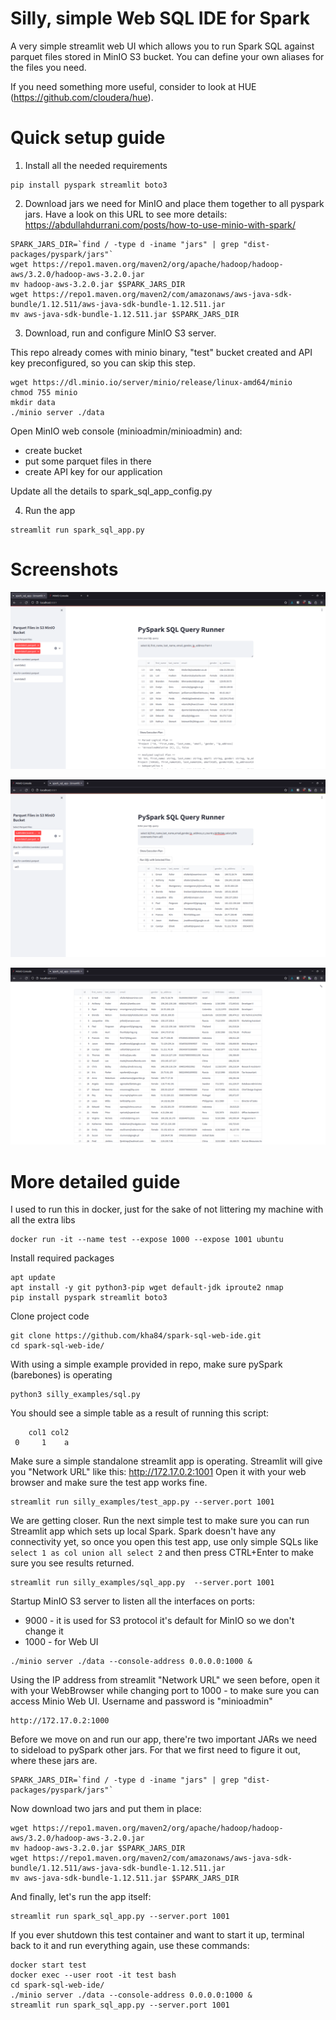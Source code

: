 # Silly, simple Web SQL IDE for Spark

A very simple streamlit web UI which allows you to run Spark SQL against parquet files stored in MinIO S3 bucket.
You can define your own aliases for the files you need. 

If you need something more useful, consider to look at HUE (https://github.com/cloudera/hue).


# Quick setup guide 


1. Install all the needed requirements

```
pip install pyspark streamlit boto3
```

2. Download jars we need for MinIO and place them together to all pyspark jars. Have a look on this URL to see more details:
https://abdullahdurrani.com/posts/how-to-use-minio-with-spark/

```
SPARK_JARS_DIR=`find / -type d -iname "jars" | grep "dist-packages/pyspark/jars"`
wget https://repo1.maven.org/maven2/org/apache/hadoop/hadoop-aws/3.2.0/hadoop-aws-3.2.0.jar
mv hadoop-aws-3.2.0.jar $SPARK_JARS_DIR
wget https://repo1.maven.org/maven2/com/amazonaws/aws-java-sdk-bundle/1.12.511/aws-java-sdk-bundle-1.12.511.jar
mv aws-java-sdk-bundle-1.12.511.jar $SPARK_JARS_DIR
```

3. Download, run and configure MinIO S3 server.

This repo already comes with minio binary, "test" bucket created and API key preconfigured, so you can skip this step. 

```
wget https://dl.minio.io/server/minio/release/linux-amd64/minio
chmod 755 minio
mkdir data
./minio server ./data 
```

Open MinIO web console (minioadmin/minioadmin) and:
* create bucket
* put some parquet files in there
* create API key for our application

Update all the details to spark_sql_app_config.py


4. Run the app 

```
streamlit run spark_sql_app.py 
```

# Screenshots

![](https://github.com/kha84/spark-sql-web-ide/blob/main/screenshot1.png?raw=true)

![](https://github.com/kha84/spark-sql-web-ide/blob/main/screenshot2.png?raw=true)

![](https://github.com/kha84/spark-sql-web-ide/blob/main/screenshot3.png?raw=true)

# More detailed guide

I used to run this in docker, just for the sake of not littering my machine with all the extra libs
```
docker run -it --name test --expose 1000 --expose 1001 ubuntu
```

Install required packages
```
apt update
apt install -y git python3-pip wget default-jdk iproute2 nmap
pip install pyspark streamlit boto3
```

Clone project code
```
git clone https://github.com/kha84/spark-sql-web-ide.git
cd spark-sql-web-ide/
```

With using a simple example provided in repo, make sure pySpark (barebones) is operating  
```
python3 silly_examples/sql.py
```
You should see a simple table as a result of running this script:  
```
    col1 col2  
 0     1    a
```


Make sure a simple standalone streamlit app is operating.
Streamlit will give you "Network URL" like this: http://172.17.0.2:1001
Open it with your web browser and make sure the test app works fine.
```
streamlit run silly_examples/test_app.py --server.port 1001
```

We are getting closer. Run the next simple test to make sure you can run Streamlit app which sets up local Spark.
Spark doesn't have any connectivity yet, so once you open this test app, use only simple SQLs like 
`select 1 as col union all select 2` and then press CTRL+Enter to make sure you see results returned.
```
streamlit run silly_examples/sql_app.py  --server.port 1001
```

Startup MinIO S3 server to listen all the interfaces on ports:
*  9000 - it is used for S3 protocol it's default for MinIO so we don't change it
*  1000 - for Web UI

```
./minio server ./data --console-address 0.0.0.0:1000 &
```

Using the IP address from streamlit "Network URL" we seen before, open it with your WebBrowser while changing port to 1000 - to make sure you can access Minio Web UI.
Username and password is "minioadmin"
```
http://172.17.0.2:1000
```

Before we move on and run our app, there're two important JARs we need to sideload to pySpark other jars.
For that we first need to figure it out, where these jars are.
```
SPARK_JARS_DIR=`find / -type d -iname "jars" | grep "dist-packages/pyspark/jars"`
```

Now download two jars and put them in place:
```
wget https://repo1.maven.org/maven2/org/apache/hadoop/hadoop-aws/3.2.0/hadoop-aws-3.2.0.jar
mv hadoop-aws-3.2.0.jar $SPARK_JARS_DIR
wget https://repo1.maven.org/maven2/com/amazonaws/aws-java-sdk-bundle/1.12.511/aws-java-sdk-bundle-1.12.511.jar
mv aws-java-sdk-bundle-1.12.511.jar $SPARK_JARS_DIR
```

And finally, let's run the app itself:
```
streamlit run spark_sql_app.py --server.port 1001
```

If you ever shutdown this test container and want to start it up, terminal back to it and run everything again, use these commands:
```
docker start test
docker exec --user root -it test bash
cd spark-sql-web-ide/
./minio server ./data --console-address 0.0.0.0:1000 &
streamlit run spark_sql_app.py --server.port 1001
```
